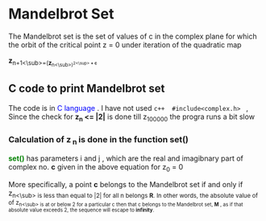 # Mandelbrot Set

The Mandelbrot set is the set of values of c in the complex plane for which the orbit of the critical point z = 0 under iteration of the quadratic map

 **z**<sub>n+1<\sub>=(**z**<sub>n<\sub>)<sup>2<\sup> **+** **c**
 
## C code to print Mandelbrot set 

The code is in <span style="color:blue"> C language </span> . I have not used `c++  #include<complex.h> ` ,
Since the check for **z<sub>n</sub> <= |2|** is done till z<sub>100000</sub> the progra runs a bit slow
### Calculation of **z**<sub> n </sub>is done in the function **set()** </span> 

**<span style="color:green">set()</span>** has parameters i and j ,
which are the real and  imagibnary part of complex no. **c** given in the above equation for z<sub>0</sub> = 0

More specifically, a point **c** belongs to the Mandelbrot set if and only if z<sub>n<\sub> is less than equal to |2| for all n belongs **R**. In other words, the absolute value of of z<sub>n<\sub> is at or below 2 for a particular c then that c belongs to the Mandelbrot set, **M** , as if that absolute value exceeds 2, the sequence will escape to **infinity**.
